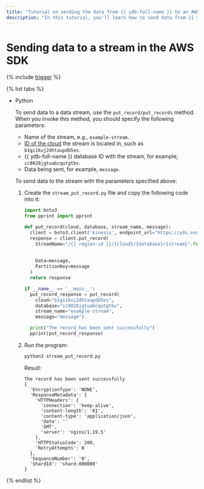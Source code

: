```yaml
---
title: "Tutorial on sending the data from {{ ydb-full-name }} to an AWS SDK stream"
description: "In this tutorial, you'll learn how to send data from {{ ydb-full-name }} to an AWS SDK stream."
---
```


# Sending data to a stream in the AWS SDK

{% include [trigger](../../../_includes/data-streams/trigger.md) %}

{% list tabs %}

- Python

  To send data to a data stream, use the `put_record/put_records` method. When you invoke this method, you should specify the following parameters:
  * Name of the stream, e.g., `example-stream`.
  * [ID of the cloud](../../../resource-manager/operations/cloud/get-id.md) the stream is located in, such as `b1gi1kuj2dhtaupdb5es`.
  * {{ ydb-full-name }} database ID with the stream, for example, `cc8028jgtuabcqutgtbv`.
  * Data being sent, for example, `message`.

  To send data to the stream with the parameters specified above:
  1. Create the `stream_put_record.py` file and copy the following code into it:

      ```python
      import boto3
      from pprint import pprint

      def put_record(cloud, database, stream_name, message):
        client = boto3.client('kinesis', endpoint_url="https://yds.serverless.yandexcloud.net")
        response = client.put_record(
          StreamName="/{{ region-id }}/{cloud}/{database}/{stream}".format(cloud=cloud,
                                                                        database=database,
                                                                        stream=stream_name),
          Data=message,
          PartitionKey=message
        )
        return response

      if __name__ == '__main__':
        put_record_response = put_record(
          cloud="b1gi1kuj2dhtaupdb5es",
          database="cc8028jgtuabcqutgtbv",
          stream_name="example-stream",
          message="message")

        print("The record has been sent successfully")
        pprint(put_record_response)
      ```

  1. Run the program:

      ```bash
      python3 stream_put_record.py
      ```

      Result:

      ```text
      The record has been sent successfully
      {
        'EncryptionType': 'NONE',
        'ResponseMetadata': {
          'HTTPHeaders': {
            'connection': 'keep-alive',
            'content-length': '81',
            'content-type': 'application/json',
            'date': ''
            'GMT',
            'server': 'nginx/1.19.5'
          },
          'HTTPStatusCode': 200,
          'RetryAttempts': 0
        },
        'SequenceNumber': '0',
        'ShardId': 'shard-000000'
      }
      ```

{% endlist %}